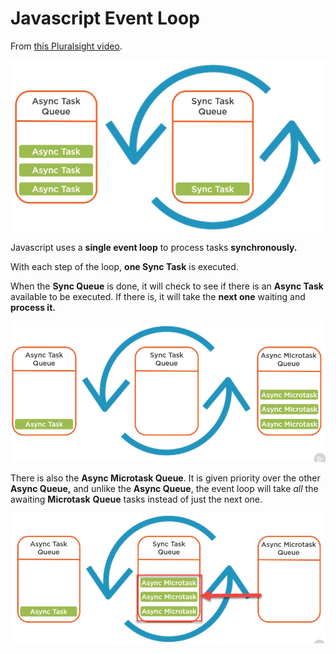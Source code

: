 # Javascript Event Loop

From [this Pluralsight video](https://app.pluralsight.com/course-player?clipId=a71d498b-4a9c-4533-acd1-e1a1d7f3688f).

![](../.gitbook/assets/image%20%283%29.png)

Javascript uses a **single event loop** to process tasks **synchronously.** 

With each step of the loop, **one Sync Task** is executed. 

When the **Sync Queue** is done, it will check to see if there is an **Async Task** available to be executed. If there is, it will take the **next one** waiting and **process it.**

![](../.gitbook/assets/image%20%284%29.png)

There is also the **Async Microtask Queue**. It is given priority over the other **Async Queue,** and unlike the **Async Queue**, the event loop will take _all_ the awaiting **Microtask** **Queue** tasks instead of just the next one.

![](../.gitbook/assets/image%20%285%29.png)

